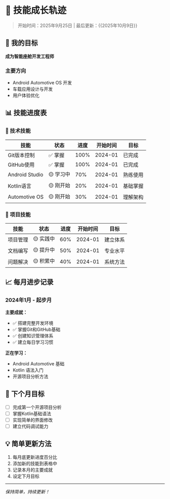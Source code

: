 # 🚀 技能成长轨迹

> 开始时间：2025年9月25日 | 最后更新：{{2025年10月9日}}

## 🎯 我的目标
**成为智能座舱开发工程师**

### 主要方向
- Android Automotive OS 开发
- 车载应用设计与开发
- 用户体验优化

## 📊 技能进度表

### 🔧 技术技能

| 技能 | 状态 | 进度 | 开始时间 | 目标 |
|------|------|------|----------|------|
| Git版本控制 | ✅ 掌握 | 100% | 2024-01 | 已完成 |
| GitHub使用 | ✅ 掌握 | 100% | 2024-01 | 已完成 |
| Android Studio | 🟡 学习中 | 70% | 2024-01 | 熟练使用 |
| Kotlin语言 | 🟡 刚开始 | 20% | 2024-01 | 基础掌握 |
| Automotive OS | 🟡 刚开始 | 30% | 2024-01 | 理解架构 |

### 💼 项目技能

| 技能 | 状态 | 进度 | 开始时间 | 目标 |
|------|------|------|----------|------|
| 项目管理 | 🟡 实践中 | 60% | 2024-01 | 建立体系 |
| 文档编写 | 🟡 提升中 | 50% | 2024-01 | 专业水平 |
| 问题解决 | 🟡 积累中 | 40% | 2024-01 | 系统方法 |

## 📈 每月进步记录

### 2024年1月 - 起步月
**主要成就：**
- ✅ 搭建完整开发环境
- ✅ 掌握Git和GitHub基础
- ✅ 创建知识管理体系
- ✅ 建立每日学习习惯

**正在学习：**
- Android Automotive 基础
- Kotlin 语法入门
- 开源项目分析方法

## 🎯 下个月目标
- [ ] 完成第一个开源项目分析
- [ ] 掌握Kotlin基础语法
- [ ] 实现简单的界面修改
- [ ] 建立代码调试能力

## 💡 简单更新方法
1. 每月底更新进度百分比
2. 添加新的技能到表格中
3. 记录本月的主要成就
4. 设定下月目标

---
*保持简单，持续更新！*
